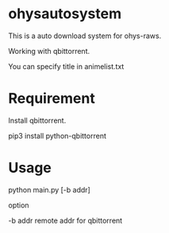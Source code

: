 # ohysautosystem
  This is a auto download system for ohys-raws.
  
  Working with qbittorrent.
  
  You can specify title in animelist.txt
  
 # Requirement
 
  Install qbittorrent.
 
  pip3 install python-qbittorrent
  
 # Usage
 
  python main.py [-b addr]
  
  option
  
  -b addr  remote addr for qbittorrent

